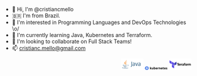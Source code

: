 - 👋 Hi, I'm @cristiancmello
- :brazil: I'm from Brazil.
- 👀 I'm interested in Programming Languages and DevOps Technologies \o/
- 🌱 I'm currently learning Java, Kubernetes and Terraform.
- 💞️ I'm looking to collaborate on Full Stack Teams!
- 📫 cristianc.mello@gmail.com

<div float="left" align="right">
    <img alt="java-icon" width="12%" src="./assets/img/java-logo.png">
    <img alt="kubernetes-icon" width="12%" src="./assets/img/kubernetes-logo.png">
    <img alt="terraform-icon" width="12%" src="./assets/img/terraform-logo.png">
</div>
